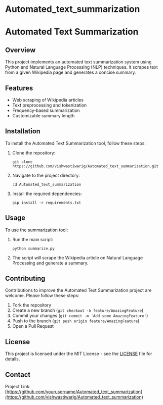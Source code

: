 # Automated_text_summarization
# Automated Text Summarization
## Overview
This project implements an automated text summarization system using Python and Natural Language Processing (NLP) techniques. It scrapes text from a given Wikipedia page and generates a concise summary.
## Features
- Web scraping of Wikipedia articles
- Text preprocessing and tokenization
- Frequency-based summarization
- Customizable summary length
## Installation
To install the Automated Text Summarization tool, follow these steps:
1. Clone the repository:
   ```
   git clone https://github.com/vishwastiwarig/Automated_text_summarization.git
   ```
2. Navigate to the project directory:
   ```
   cd Automated_text_summarization
   ```
3. Install the required dependencies:
   ```
   pip install -r requirements.txt
   ```
## Usage
To use the summarization tool:
1. Run the main script:
   ```
   python summarize.py
   ```
2. The script will scrape the Wikipedia article on Natural Language Processing and generate a summary.
## Contributing
Contributions to improve the Automated Text Summarization project are welcome. Please follow these steps:
1. Fork the repository
2. Create a new branch (`git checkout -b feature/AmazingFeature`)
3. Commit your changes (`git commit -m 'Add some AmazingFeature'`)
4. Push to the branch (`git push origin feature/AmazingFeature`)
5. Open a Pull Request
## License
This project is licensed under the MIT License - see the [LICENSE](LICENSE) file for details.
## Contact

Project Link: [https://github.com/yourusername/Automated_text_summarization](https://github.com/vishwastiwarig/Automated_text_summarization)
